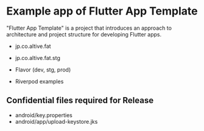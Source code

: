 # Example app of Flutter App Template

"Flutter App Template" is a project that introduces an approach to architecture and project structure for developing Flutter apps.

- jp.co.altive.fat
- jp.co.altive.fat.stg

- Flavor (dev, stg, prod)
- Riverpod examples

## Confidential files required for Release

- android/key.properties
- android/app/upload-keystore.jks